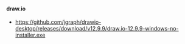 #### draw.io
- https://github.com/jgraph/drawio-desktop/releases/download/v12.9.9/draw.io-12.9.9-windows-no-installer.exe


